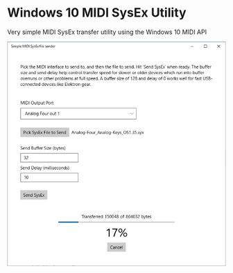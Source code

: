 # Windows 10 MIDI SysEx Utility

Very simple MIDI SysEx transfer utility using the Windows 10 MIDI API

![Screen shot](/images/sysex.png)

